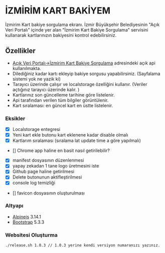 # İZMİRİM KART BAKİYEM #

İzmirim Kart bakiye sorgulama ekranı. İzmir Büyükşehir Belediyesinin "Açık Veri Portalı" içinde yer alan "İzmirim Kart Bakiye Sorgulama" servisini kullanarak kartlarınızın bakiyesini kontrol edebilirsiniz.

## Özellikler ##

- [Açık Veri Portalı->İzmirim Kart Bakiye Sorgulama](https://acikveri.bizizmir.com/tr/dataset/izmirim-kart-bakiye-sorgulama/resource/4f6b8d92-bf86-4707-98d4-6f1b29758062) adresindeki açık api kullanılmakta.
- Dilediğiniz kadar kartı ekleyip bakiye sorgusu yapabilirsiniz. (Sayfalama sistemi yok ne yazik ki)
- Tarayıcı üzerinde çalışır ve localstorage özelliğini kullanır. (Veriler açtığınız tarayıcı üzerinde kalır. )
- Kartlarınız son güncelleme tarihine göre listelenir.
- Api tarafından verilen tüm bilgiler görüntülenir.
- Kart sıralaması: en güncel kart en üstte listelenir.

### Eksikler ###

- [X] Localstorage entegresi
- [X] Yeni kart ekle butonu kart eklenene kadar disable olmalı
- [X] Kartlarım sıralaması (sıralama lat update time a göre yapılmalı)
- [] Chrome app haline en basit nasıl getirilebilir?
- [X] manifest dosyasının düzenlenmesi
- [X] yapay zekadan 1 tane logo üretmesini iste
- [X] Github page haline getirilmesi
- [X] Delete butonunun aktifleştirilmesi
- [X] console log temizliği
- [] favicon dosyasının oluşturulması

### Altyapı ###

- [Alpinejs](https://github.com/alpinejs/alpine) 3.14.1
- [Bootstrap](https://getbootstrap.com/docs/5.3/getting-started/introduction/) 5.3.3

### Websitesi Oluşturma ###

```bash
./release.sh 1.0.3 // 1.0.3 yerine kendi versiyon numaranızı yazınız.
```
